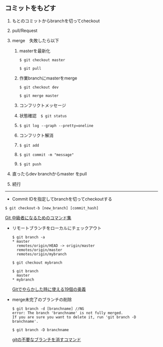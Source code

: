 ## コミットをもどす

1. もとのコミットからbranchを切ってcheckout

2. pull/Request

3. merge　失敗したら以下

   1. masterを最新化

      `$ git checkout master` 

      `$ git pull`

   2. 作業branchにmasterをmerge

      `$ git checkout dev`

      `$ git merge master`

   3. コンフリクトメッセージ

   4. 状態確認　`$ git status`

   5. `$ git log --graph --pretty=oneline`

   6. コンフリクト解消

   7. `$ git add`

   8. `$ git commit -m "message"`

   9. `$ git push`

4. 直ったらdev branchからmaster をpull

5. 続行

------

- Commit IDを指定してbranchを切ってcheckoutする

`$ git checkout-b [new_branch] [commit_hash]`

[Git 中級者になるためのコマンド集](https://www.qoosky.io/techs/10eeddfdec)

- リモートブランチをローカルにチェックアウト

  ```
  $ git branch -a
  * master
    remotes/origin/HEAD -> origin/master
    remotes/origin/master
    remotes/origin/mybranch
  
  $ git checkout mybranch
  
  $ git branch
    master
  * mybranch
  ```



  [Gitでやらかした時に使える19個の奥義](https://qiita.com/muran001/items/dea2bbbaea1260098051)


- merge未完了のブランチの削除

  ```
  $ git branch -d [branchname] //NG
  error: The branch 'branchname' is not fully merged.
  If you are sure you want to delete it, run 'git branch -D branchname'.
  
  $ git branch -D branchname
  ```

  [gitの不要なブランチを消すコマンド](https://qiita.com/mather314/items/a1536c52a2eb0426b2b5)




